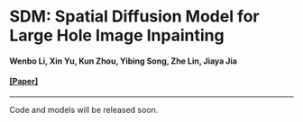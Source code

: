 # SDM: Spatial Diffusion Model for Large Hole Image Inpainting

#### Wenbo Li, Xin Yu, Kun Zhou, Yibing Song, Zhe Lin, Jiaya Jia

#### [\[Paper\]](https://arxiv.org/abs/2212.02963)
---

Code and models will be released soon.
